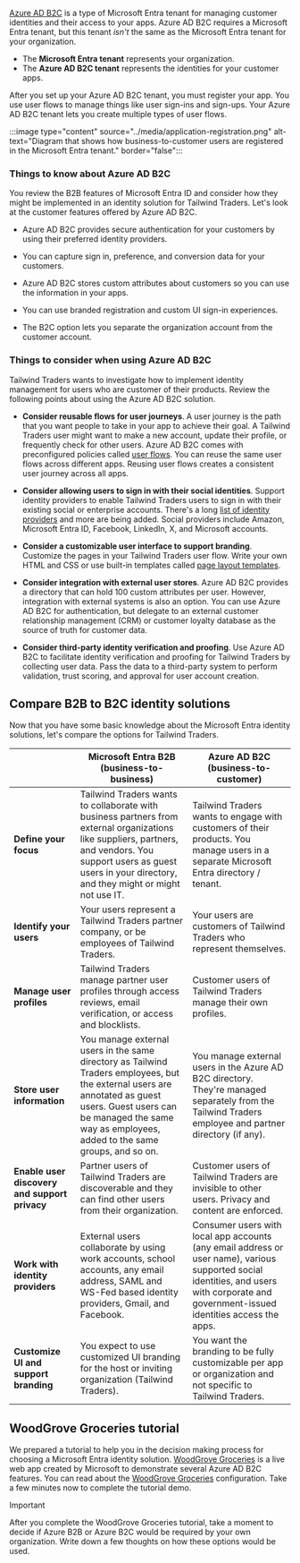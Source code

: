
[Azure AD B2C](/azure/active-directory-b2c/overview) is a type of Microsoft Entra tenant for managing customer identities and their access to your apps. Azure AD B2C requires a Microsoft Entra tenant, but this tenant _isn't_ the same as the Microsoft Entra tenant for your organization.
- The **Microsoft Entra tenant** represents your organization.
- The **Azure AD B2C tenant** represents the identities for your customer apps. 

After you set up your Azure AD B2C tenant, you must register your app. You use user flows to manage things like user sign-ins and sign-ups. Your Azure AD B2C tenant lets you create multiple types of user flows.

:::image type="content" source="../media/application-registration.png" alt-text="Diagram that shows how business-to-customer users are registered in the Microsoft Entra tenant." border="false":::

### Things to know about Azure AD B2C

You review the B2B features of Microsoft Entra ID and consider how they might be implemented in an identity solution for Tailwind Traders. Let's look at the customer features offered by Azure AD B2C.

- Azure AD B2C provides secure authentication for your customers by using their preferred identity providers.

- You can capture sign in, preference, and conversion data for your customers.

- Azure AD B2C stores custom attributes about customers so you can use the information in your apps.

- You can use branded registration and custom UI sign-in experiences.

- The B2C option lets you separate the organization account from the customer account.

### Things to consider when using Azure AD B2C

Tailwind Traders wants to investigate how to implement identity management for users who are customer of their products. Review the following points about using the Azure AD B2C solution.

- **Consider reusable flows for user journeys**. A user journey is the path that you want people to take in your app to achieve their goal. A Tailwind Traders user might want to make a new account, update their profile, or frequently check for other users. Azure AD B2C comes with preconfigured policies called [user flows](/azure/active-directory-b2c/user-flow-overview). You can reuse the same user flows across different apps. Reusing user flows creates a consistent user journey across all apps.

- **Consider allowing users to sign in with their social identities**. Support identity providers to enable Tailwind Traders users to sign in with their existing social or enterprise accounts. There's a long [list of identity providers](/azure/active-directory-b2c/add-identity-provider) and more are being added. Social providers include Amazon, Microsoft Entra ID, Facebook, LinkedIn, X, and Microsoft accounts. 

- **Consider a customizable user interface to support branding**. Customize the pages in your Tailwind Traders user flow. Write your own HTML and CSS or use built-in templates called [page layout templates](/azure/active-directory-b2c/customize-ui?pivots=b2c-user-flow).

- **Consider integration with external user stores**. Azure AD B2C provides a directory that can hold 100 custom attributes per user. However, integration with external systems is also an option. You can use Azure AD B2C for authentication, but delegate to an external customer relationship management (CRM) or customer loyalty database as the source of truth for customer data.

- **Consider third-party identity verification and proofing**. Use Azure AD B2C to facilitate identity verification and proofing for Tailwind Traders by collecting user data. Pass the data to a third-party system to perform validation, trust scoring, and approval for user account creation.

## Compare B2B to B2C identity solutions

Now that you have some basic knowledge about the Microsoft Entra identity solutions, let's compare the options for Tailwind Traders.

| <!-- Blank --> | Microsoft Entra B2B (business-to-business) | Azure AD B2C (business-to-customer) |
| --- | --- | --- |
| **Define your focus** | Tailwind Traders wants to collaborate with business partners from external organizations like suppliers, partners, and vendors. You support users as guest users in your directory, and they might or might not use IT. | Tailwind Traders wants to engage with customers of their products. You manage users in a separate Microsoft Entra directory / tenant. |
| **Identify your users** | Your users represent a Tailwind Traders partner company, or be employees of Tailwind Traders. | Your users are customers of Tailwind Traders who represent themselves. |
| **Manage user profiles** | Tailwind Traders manage partner user profiles through access reviews, email verification, or access and blocklists. | Customer users of Tailwind Traders manage their own profiles. |
| **Store user information** | You manage external users in the same directory as Tailwind Traders employees, but the external users are annotated as guest users. Guest users can be managed the same way as employees, added to the same groups, and so on. | You manage external users in the Azure AD B2C directory. They're managed separately from the Tailwind Traders employee and partner directory (if any). |
| **Enable user discovery and support privacy** | Partner users of Tailwind Traders are discoverable and they can find other users from their organization. | Customer users of Tailwind Traders are invisible to other users. Privacy and content are enforced. |
| **Work with identity providers** | External users collaborate by using work accounts, school accounts, any email address, SAML and WS-Fed based identity providers, Gmail, and Facebook. | Consumer users with local app accounts (any email address or user name), various supported social identities, and users with corporate and government-issued identities access the apps. |
| **Customize UI and support branding** | You expect to use customized UI branding for the host or inviting organization (Tailwind Traders). | You want the branding to be fully customizable per app or organization and not specific to Tailwind Traders. |

## WoodGrove Groceries tutorial

We prepared a tutorial to help you in the decision making process for choosing a Microsoft Entra identity solution. [WoodGrove Groceries](https://woodgrovedemo.com/?azure-portal=true) is a live web app created by Microsoft to demonstrate several Azure AD B2C features. You can read about the [WoodGrove Groceries](/azure/active-directory-b2c/overview#example-woodgrove-groceries) configuration. Take a few minutes now to complete the tutorial demo.

> [!IMPORTANT]
> After you complete the WoodGrove Groceries tutorial, take a moment to decide if Azure B2B or Azure B2C would be required by your own organization. Write down a few thoughts on how these options would be used.
